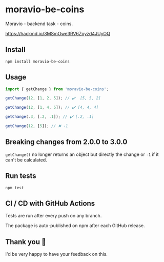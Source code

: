 # moravio-be-coins
Moravio - backend task - coins.

https://hackmd.io/3MSmOwe3RV6Zoyzd4JUyOQ

## Install
`npm install moravio-be-coins`

## Usage
```ts
import { getChange } from 'moravio-be-coins';

getChange(12, [1, 2, 5]); // ✔️  [5, 5, 2]

getChange(12, [1, 4, 5]); // ✔️ [4, 4, 4]

getChange(.3, [.2, .1]); // ✔️ [.2, .1]

getChange(12, [5]); // ❌ -1
```

## Breaking changes from 2.0.0 to 3.0.0
`getChange()` no longer returns an object but directly the change or `-1` if it can't be calculated.

## Run tests
`npm test`

## CI / CD with GitHub Actions
Tests are run after every push on any branch.

The package is auto-published on npm after each GitHub release.

## Thank you 🙂
I'd be very happy to have your feedback on this.
